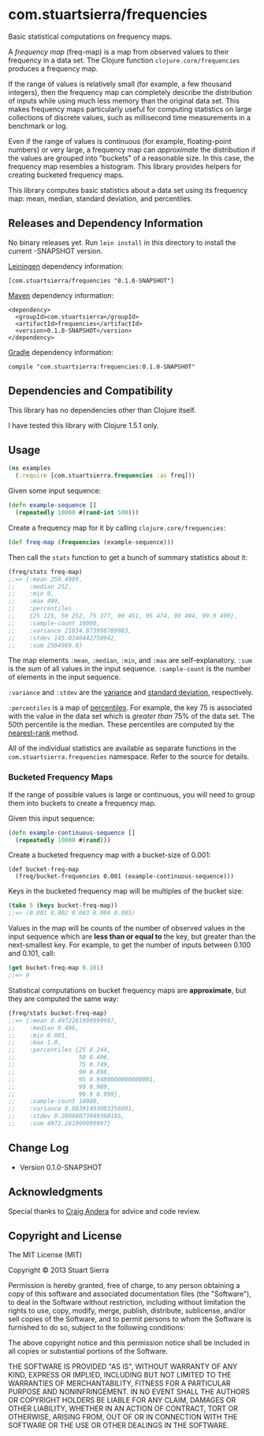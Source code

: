 # com.stuartsierra/frequencies

Basic statistical computations on frequency maps.

A *frequency map* (freq-map) is a map from observed values to their
frequency in a data set. The Clojure function
`clojure.core/frequencies` produces a frequency map.

If the range of values is relatively small (for example, a few
thousand integers), then the frequency map can completely describe the
distribution of inputs while using much less memory than the original
data set. This makes frequency maps particularly useful for computing
statistics on large collections of discrete values, such as
millisecond time measurements in a benchmark or log.

Even if the range of values is continuous (for example, floating-point
numbers) or very large, a frequency map can *approximate* the
distribution if the values are grouped into "buckets" of a reasonable
size. In this case, the frequency map resembles a histogram. This
library provides helpers for creating bucketed frequency maps.

This library computes basic statistics about a data set using its
frequency map: mean, median, standard deviation, and percentiles.


## Releases and Dependency Information

No binary releases yet. Run `lein install` in this directory to
install the current -SNAPSHOT version.

[Leiningen] dependency information:

    [com.stuartsierra/frequencies "0.1.0-SNAPSHOT"]

[Maven] dependency information:

    <dependency>
      <groupId>com.stuartsierra</groupId>
      <artifactId>frequencies</artifactId>
      <version>0.1.0-SNAPSHOT</version>
    </dependency>

[Leiningen]: http://leiningen.org/
[Maven]: http://maven.apache.org/
[Gradle] dependency information:

    compile "com.stuartsierra:frequencies:0.1.0-SNAPSHOT"

[Clojars]: http://clojars.org/
[Leiningen]: http://leiningen.org/
[Maven]: http://maven.apache.org/
[Gradle]: http://www.gradle.org/


## Dependencies and Compatibility

This library has no dependencies other than Clojure itself.

I have tested this library with Clojure 1.5.1 only.


## Usage

```clojure
(ns examples
  (:require [com.stuartsierra.frequencies :as freq]))
```

Given some input sequence:

```clojure
(defn example-sequence []
  (repeatedly 10000 #(rand-int 500)))
```

Create a frequency map for it by calling `clojure.core/frequencies`:

```clojure
(def freq-map (frequencies (example-sequence)))
```

Then call the `stats` function to get a bunch of summary statistics
about it:

```clojure
(freq/stats freq-map)
;;=> {:mean 250.4989,
;;    :median 252,
;;    :min 0,
;;    :max 499,
;;    :percentiles
;;    {25 125, 50 252, 75 377, 90 451, 95 474, 99 494, 99.9 499},
;;    :sample-count 10000,
;;    :variance 21034.873998789983,
;;    :stdev 145.0340442750942,
;;    :sum 2504989.0}
```

The map elements `:mean`, `:median`, `:min`, and `:max` are
self-explanatory. `:sum` is the sum of all values in the input
sequence. `:sample-count` is the number of elements in the input
sequence.

`:variance` and `:stdev` are the [variance](http://en.wikipedia.org/wiki/Variance)
and [standard deviation](http://en.wikipedia.org/wiki/Standard_deviation), respectively.

`:percentiles` is a map of [percentiles](http://en.wikipedia.org/wiki/Percentile).
For example, the key 75 is associated with the value in the data set
which is *greater than* 75% of the data set. The 50th percentile is
the median. These percentiles are computed by the
[nearest-rank](http://en.wikipedia.org/wiki/Percentile#Nearest_rank)
method.

All of the individual statistics are available as separate functions
in the `com.stuartsierra.frequencies` namespace. Refer to the source
for details.


### Bucketed Frequency Maps

If the range of possible values is large or continuous, you will need
to group them into buckets to create a frequency map.

Given this input sequence:

```clojure
(defn example-continuous-sequence []
  (repeatedly 10000 #(rand)))
```

Create a bucketed frequency map with a bucket-size of 0.001:

```
(def bucket-freq-map
  (freq/bucket-frequencies 0.001 (example-continuous-sequence)))
```

Keys in the bucketed frequency map will be multiples of the bucket size:

```clojure
(take 5 (keys bucket-freq-map))
;;=> (0.001 0.002 0.003 0.004 0.005)
```

Values in the map will be counts of the number of observed values in
the input sequence which are **less than or equal to** the key, but
greater than the next-smallest key. For example, to get the number of
inputs between 0.100 and 0.101, call:

```clojure
(get bucket-freq-map 0.101)
;;=> 9
```

Statistical computations on bucket frequency maps are **approximate**,
but they are computed the same way:

```clojure
(freq/stats bucket-freq-map)
;;=> {:mean 0.4972261999999997,
;;    :median 0.496,
;;    :min 0.001,
;;    :max 1.0,
;;    :percentiles {25 0.244,             
;;                  50 0.496,             
;;                  75 0.749,             
;;                  90 0.898,             
;;                  95 0.9480000000000001,
;;                  99 0.989,             
;;                  99.9 0.999},
;;    :sample-count 10000,
;;    :variance 0.08391493083356001,
;;    :stdev 0.28968073949360185,
;;    :sum 4972.261999999997}
```


## Change Log

* Version 0.1.0-SNAPSHOT



## Acknowledgments

Special thanks to [Craig Andera](https://github.com/candera) for
advice and code review.



## Copyright and License

The MIT License (MIT)

Copyright © 2013 Stuart Sierra

Permission is hereby granted, free of charge, to any person obtaining a copy
of this software and associated documentation files (the "Software"), to deal
in the Software without restriction, including without limitation the rights
to use, copy, modify, merge, publish, distribute, sublicense, and/or sell
copies of the Software, and to permit persons to whom the Software is
furnished to do so, subject to the following conditions:

The above copyright notice and this permission notice shall be included in
all copies or substantial portions of the Software.

THE SOFTWARE IS PROVIDED "AS IS", WITHOUT WARRANTY OF ANY KIND, EXPRESS OR
IMPLIED, INCLUDING BUT NOT LIMITED TO THE WARRANTIES OF MERCHANTABILITY,
FITNESS FOR A PARTICULAR PURPOSE AND NONINFRINGEMENT. IN NO EVENT SHALL THE
AUTHORS OR COPYRIGHT HOLDERS BE LIABLE FOR ANY CLAIM, DAMAGES OR OTHER
LIABILITY, WHETHER IN AN ACTION OF CONTRACT, TORT OR OTHERWISE, ARISING FROM,
OUT OF OR IN CONNECTION WITH THE SOFTWARE OR THE USE OR OTHER DEALINGS IN
THE SOFTWARE.

